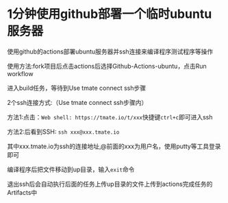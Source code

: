 # 1分钟使用github部署一个临时ubuntu服务器

使用github的actions部署ubuntu服务器并ssh连接来编译程序测试程序等操作

使用方法:fork项目后点击actions后选择Github-Actions-ubuntu，点击Run workflow

进入build任务，等待到Use tmate connect ssh步骤

2个ssh连接方式:（Use tmate connect ssh步骤内）

方法1:点击：```Web shell: https://tmate.io/t/xxx```快捷键```ctrl+c```即可进入ssh


方法2:后看到SSH: ```ssh xxx@xxx.tmate.io```

其中xxx.tmate.io为ssh的连接地址,@前面的xxx为用户名，使用putty等工具登录即可

编译程序后把文件移动到up目录，输入```exit```命令

退出ssh后会自动执行后面的任务上传up目录的文件上传到actions完成任务的Artifacts中

